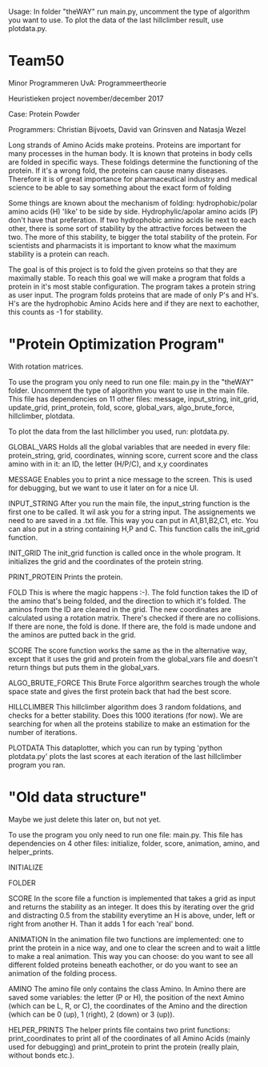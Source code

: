 Usage: In folder "theWAY" run main.py, uncomment the type of algorithm you want to use. To plot the data of the last hillclimber result, use plotdata.py.

# Team50

Minor Programmeren UvA: Programmeertheorie

Heuristieken project november/december 2017

Case: Protein Powder


Programmers: Christian Bijvoets, David van Grinsven and Natasja Wezel

Long strands of Amino Acids make proteins. Proteins are important for many processes in the human body. It is known that proteins in body cells are folded in specific ways. These foldings determine the functioning of the protein. If it's a wrong fold, the proteins can cause many diseases. Therefore it is of great importance for pharmaceutical industry and medical science to be able to say something about the exact form of folding

Some things are known about the mechanism of folding: hydrophobic/polar amino acids (H) 'like' to be side by side. Hydrophylic/apolar amino acids (P) don't have that preferation. If two hydrophobic amino acids lie next to each other, there is some sort of stability by the attractive forces between the two. The more of this stability, te bigger the total stability of the protein. For scientists and pharmacists it is important to know what the maximum stability is a protein can reach.

The goal is of this project is to fold the given proteins so that they are maximally stable. To reach this goal we will make a program that folds a protein in it's most stable configuration. The program takes a protein string as user input. The program folds proteins that are made of only P's and H's. H's are the hydrophobic Amino Acids here and if they are next to eachother, this counts as -1 for stability.

# "Protein Optimization Program"
With rotation matrices.

To use the program you only need to run one file: main.py in the "theWAY" folder. Uncomment the type of algorithm you want to use in the main file. This file has dependencies on 11 other files: message, input_string, init_grid, update_grid, print_protein, fold, score, global_vars, algo_brute_force, hillclimber, plotdata.

To plot the data from the last hillclimber you used, run: plotdata.py.

GLOBAL_VARS
Holds all the global variables that are needed in every file: protein_string, grid, coordinates, winning score, current score and the class amino with in it: an ID, the letter (H/P/C), and x,y coordinates

MESSAGE
Enables you to print a nice message to the screen. This is used for debugging, but we want to use it later on for a nice UI.

INPUT_STRING
After you run the main file, the input_string function is the first one to be called. It wil ask you for a string input. The assignements we need to are saved in a .txt file. This way you can put in A1,B1,B2,C1, etc. You can also put in a string containing H,P and C. This function calls the init_grid function.

INIT_GRID
The init_grid function is called once in the whole program. It initializes the grid and the coordinates of the protein string.

PRINT_PROTEIN
Prints the protein.

FOLD
This is where the magic happens :-). The fold function takes the ID of the amino that's being folded, and the direction to which it's folded. The aminos from the ID are cleared in the grid. The new coordinates are calculated using a rotation matrix. There's checked if there are no collisions. If there are none, the fold is done. If there are, the fold is made undone and the aminos are putted back in the grid.

SCORE
The score function works the same as the in the alternative way, except that it uses the grid and protein from the global_vars file and doesn't return things but puts them in the global_vars.

ALGO_BRUTE_FORCE
This Brute Force algorithm searches trough the whole space state and gives the first protein back that had the best score.

HILLCLIMBER
This hillclimber algorithm does 3 random foldations, and checks for a better stability. Does this 1000 iterations (for now). We are searching for when all the proteins stabilize to make an estimation for the number of iterations.

PLOTDATA
This dataplotter, which you can run by typing 'python plotdata.py' plots the last scores at each iteration of the last hillclimber program you ran.


# "Old data structure"
Maybe we just delete this later on, but not yet.

To use the program you only need to run one file: main.py. This file has dependencies on 4 other files: initialize, folder, score, animation, amino, and helper_prints.

INITIALIZE

FOLDER

SCORE
In the score file a function is implemented that takes a grid as input and returns the stability as an integer. It does this by iterating over the grid and distracting 0.5 from the stability everytime an H is above, under, left or right from another H. Than it adds 1 for each 'real' bond.

ANIMATION
In the animation file two functions are implemented: one to print the protein in a nice way, and one to clear the screen and to wait a little to make a real animation. This way you can choose: do you want to see all different folded proteins beneath eachother, or do you want to see an animation of the folding process.

AMINO
The amino file only contains the class Amino. In Amino there are saved some variables: the letter (P or H), the position of the next Amino (which can be L, R, or C), the coordinates of the Amino and the direction (which can be 0 (up), 1 (right), 2 (down) or 3 (up)).

HELPER_PRINTS
The helper prints file contains two print functions: print_coordinates to print all of the coordinates of all Amino Acids (mainly used for debugging) and print_protein to print the protein (really plain, without bonds etc.).
